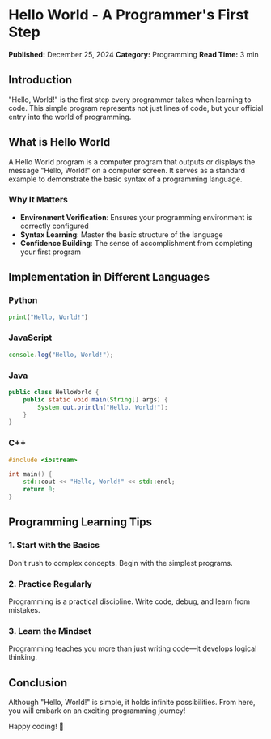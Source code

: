 # Hello World - A Programmer's First Step

**Published:** December 25, 2024
**Category:** Programming
**Read Time:** 3 min

## Introduction

"Hello, World!" is the first step every programmer takes when learning to code. This simple program represents not just lines of code, but your official entry into the world of programming.

## What is Hello World

A Hello World program is a computer program that outputs or displays the message "Hello, World!" on a computer screen. It serves as a standard example to demonstrate the basic syntax of a programming language.

### Why It Matters

- **Environment Verification**: Ensures your programming environment is correctly configured
- **Syntax Learning**: Master the basic structure of the language
- **Confidence Building**: The sense of accomplishment from completing your first program

## Implementation in Different Languages

### Python
```python
print("Hello, World!")
```

### JavaScript
```javascript
console.log("Hello, World!");
```

### Java
```java
public class HelloWorld {
    public static void main(String[] args) {
        System.out.println("Hello, World!");
    }
}
```

### C++
```cpp
#include <iostream>

int main() {
    std::cout << "Hello, World!" << std::endl;
    return 0;
}
```

## Programming Learning Tips

### 1. Start with the Basics
Don't rush to complex concepts. Begin with the simplest programs.

### 2. Practice Regularly
Programming is a practical discipline. Write code, debug, and learn from mistakes.

### 3. Learn the Mindset
Programming teaches you more than just writing code—it develops logical thinking.

## Conclusion

Although "Hello, World!" is simple, it holds infinite possibilities. From here, you will embark on an exciting programming journey!

Happy coding! 🚀
